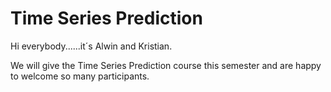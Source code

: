 # Time Series Prediction

Hi everybody......it´s Alwin and Kristian.

We will give the Time Series Prediction course this semester and are happy to welcome so many participants.&#x20;

